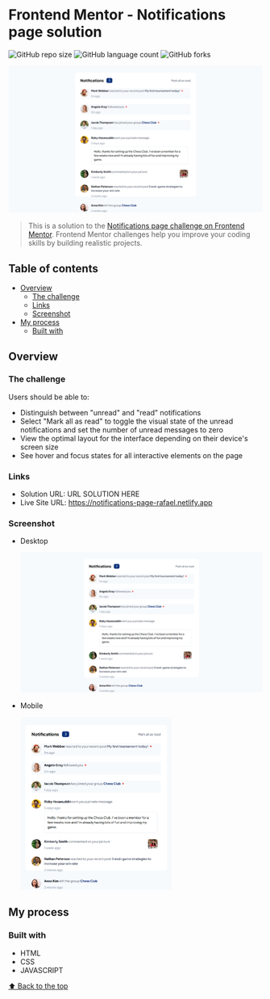 # Frontend Mentor - Notifications page solution

![GitHub repo size](https://img.shields.io/github/repo-size/RafaelHDSV/Notifications-page?style=for-the-badge)
![GitHub language count](https://img.shields.io/github/languages/count/RafaelHDSV/Notifications-page?style=for-the-badge)
![GitHub forks](https://img.shields.io/github/forks/RafaelHDSV/Notifications-page?style=for-the-badge)

<img src="images/desktop.png" alt="desktop.png">

> This is a solution to the [Notifications page challenge on Frontend Mentor](https://www.frontendmentor.io/challenges/notifications-page-DqK5QAmKbC). Frontend Mentor challenges help you improve your coding skills by building realistic projects.

## Table of contents

- [Overview](#overview)
  - [The challenge](#the-challenge)
  - [Links](#links)
  - [Screenshot](#screenshot)
- [My process](#my-process)
  - [Built with](#built-with)

## Overview

### The challenge

Users should be able to:

- Distinguish between "unread" and "read" notifications
- Select "Mark all as read" to toggle the visual state of the unread notifications and set the number of unread messages to zero
- View the optimal layout for the interface depending on their device's screen size
- See hover and focus states for all interactive elements on the page

### Links

- Solution URL: URL SOLUTION HERE
- Live Site URL: https://notifications-page-rafael.netlify.app

### Screenshot

  - Desktop
  
    ![](images/desktop.png)
    
  - Mobile
    
    <img src="images/mobile.png" alt="mobile.png" width="300px">

## My process

### Built with

- HTML
- CSS
- JAVASCRIPT

[⬆ Back to the top](#frontend-mentor---notifications-page-solution)<br>
